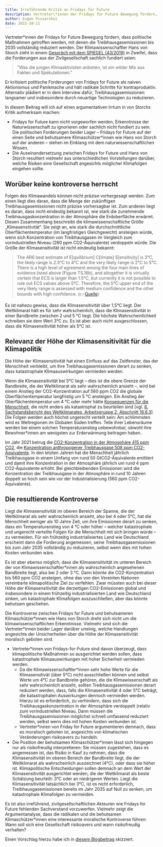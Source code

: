 ```yaml
---
title: Irreführende Kritik an Fridays for Future
description: Vertreter\*innen der Fridays for Future Bewegung fordern, dass politische Maßnahmen getroffen werden, mit denen die Treibhausgasemissionen bis 2035 vollständig reduziert werden. Der Klimawissenschaftler Hans von Storch zieht in einem Gespräch mit dem SPIEGEL (43/2019) in Zweifel, dass die Forderungen aus der Zivilgesellschaft sachlich fundiert seien. Stimmt das?
author: Eugen Pissarskoi
date: 2022-10-11
---
```


Vertreter\*innen der Fridays for Future Bewegung fordern, dass politische Maßnahmen getroffen werden, mit denen die Treibhausgasemissionen bis 2035 vollständig reduziert werden. Der Klimawissenschaftler Hans von Storch zieht in einem <a href="https://www.spiegel.de/wissenschaft/klimaforscher-warnt-vor-panik-frueher-war-ein-sturm-einfach-ein-sturm-a-00000000-0002-0001-0000-000166490227?context=issue" target="_blank">Gespräch mit dem SPIEGEL (43/2019)</a> in Zweifel, dass die Forderungen aus der Zivilgesellschaft sachlich fundiert seien: 

> "Was die jungen Klimaaktivisten anbieten, ist ein wilder Mix aus Fakten und Spekulationen."

Er kritisiert politische Forderungen von Fridays for Future als naiven Aktionismus und Panikmache und hält radikale Schritte für kontraproduktiv. Alternativ plädiert er in dem Interview dafür, Treibhausgasemissionen langsamer und insbesondere durch neuartige Technologien zu reduzieren.

In diesem Beitrag will ich auf einen argumentativen Irrtum in von Storchs Kritik aufmerksam machen:

+ Fridays for Future kann nicht vorgeworfen werden, Erkenntnisse der Naturwissenschaft zu ignorieren oder sachlich nicht fundiert zu sein. Die politischen Forderungen beider Lager – Fridays for Future auf der einen Seite und behutsamere Klimaschützer\*innen wie Hans von Storch auf der anderen – stehen im Einklang mit dem naturwissenschaftlichen Wissen.
+ Die Auseinandersetzung zwischen Fridays for Future und Hans von Storch resultiert vielmehr aus unterschiedlichen Vorstellungen darüber, welche Risiken eine Gesellschaft angesichts möglicher Klimafolgen eingehen sollte.

## Worüber keine kontroverse herrscht

Folgen des Klimawandels können nicht präzise vorhergesagt werden. Zum einen liegt dies daran, dass die Menge der zukünftigen Treibhausgasemissionen nicht präzise vorhersagbar ist. Zum anderen liegt es daran, dass nicht eindeutig bekannt ist, wie stark die zunehmende Treibhausgaskonzentration in der Atmosphäre die Erdoberfläche erwärmt. Diesen Zusammenhang beschreibt die klimawissenschaftliche Größe „Klimasensitivität“. Sie zeigt an, wie stark die durchschnittliche Oberflächentemperatur (im langfristigen Gleichgewicht) ansteigen würde, wenn sich Konzentration von Treibhausgasen im Vergleich zum vorindustriellen Niveau (280 ppm CO2-Äquivalente) verdoppeln würde. Die Größe der Klimasensitivität ist nicht eindeutig bekannt:

> The AR6 best estimate of E[quilibrium] C[limate] S[ensitivity] is 3°C, the likely range is 2.5°C to 4°C and the very likely range is 2°C to 5°C. There is a high level of agreement among the four main lines of evidence listed above (Figure TS.16b), and altogether it is virtually certain that ECS is larger than 1.5°C, but currently it is not possible to rule out ECS values above 5°C. Therefore, the 5°C upper end of the very likely range is assessed with medium confidence and the other bounds with high confidence. (👉<a href="https://www.ipcc.ch/report/ar6/wg1/chapter/technical-summary/#TS.3.2.1" target="_blank">Quelle</a>)

Es ist nahezu gewiss, dass die Klimasensitivität über 1,5°C liegt. Der Weltklimarat hält es für sehr wahrscheinlich, dass die Klimasensitivität in einer Bandbreite zwischen 2 und 5 °C liegt. Die höchste Wahrscheinlichkeit schreiben sie dem Wert 3°C zu. Es ist aber auch nicht ausgeschlossen, dass die Klimasensitivität höher als 5°C ist. 

## Relevanz der Höhe der Klimasensitivität für die Klimapolitik

Die Höhe der Klimasensitivität hat einen Einfluss auf das Zeitfenster, das der Menschheit verbleibt, um ihre Treibhausgasemissionen derart zu senken, dass katastrophale Klimaauswirkungen vermieden werden.

Wenn die Klimasensitivität bei 5°C liegt – dies ist die obere Grenze der Bandbreite, die der Weltklimarat als sehr wahrscheinlich ansieht –, wird bei einem Anstieg der CO2-Konzentration auf 560 ppm CO2 die globale Oberflächentemperatur langfristig um 5 °C ansteigen. Ein Anstieg der Oberflächentemperatur um 4 °C oder mehr hätte <a href="https://www.ipcc.ch/report/ar6/wg2/figures/summary-for-policymakers/figure-spm-3" target="_blank">Konsequenzen für die Menschheit</a>, die nicht anders als katastrophal zu beurteilen sind (vgl. <a href="https://www.ipcc.ch/report/ar6/wg2/" target="_blank">6. Sachstandsbericht des Weltklimarates, Arbeitsgruppe 2, Abschnitt 16.6.3</a>). Die Folgen werden auch höchst ungerecht verteilt sein: Am schlimmsten wird es Weltregionen im Globalen Süden treffen. Teile ihrer Lebensräume werden bei einem solchen Temperaturanstieg unbewohnbar, obwohl ihre Bewohner*innen am wenigsten zur Erderwärmung beitragen haben.

Im Jahr 2021 betrug die <a href="https://gml.noaa.gov/webdata/ccgg/trends/co2/co2_annmean_gl.txt" target="_blank">CO2-Konzentration in der Atmosphäre 415 ppm CO2</a>, die <a href="https://www.umweltbundesamt.de/sites/default/files/medien/384/bilder/dateien/6_abb_treibhausgas-gesamt-konz_2023-03-20.pdf" target="_blank">Konzentration anthropogener Treibhausgase 508 ppm CO2-Äquivalente</a>. In den letzten Jahren hat die Menschheit jährlich Treibhausgase in einem Umfang von rund 50 GtCO2-Äquivalente emittiert und damit ihre Konzentration in der Atmosphäre jährlich um rund 4 ppm CO2-Äquivalente erhöht. Bei gleichbleibenden Emissionen wird die Konzentration der Treibhausgase in der Atmosphäre in rund 10 Jahren doppelt so hoch sein wie vor der Industrialisierung (560 ppm CO2-Äquivalente).

## Die resultierende Kontroverse

Liegt die Klimasensitivität im oberen Bereich der Spanne, die der Weltklimarat als sehr wahrscheinlich ansieht, also bei 4 oder 5°C, hat die Menschheit weniger als 10 Jahre Zeit, um ihre Emissionen derart zu senken, dass ein Temperaturanstieg von 4 °C oder höher – welcher katastrophale und ungerecht verteilte Folgen für die Menschheit mit sich bringen würde – zu vermeiden. Für ein frühzeitig industrialisiertes Land wie Deutschland erscheint dann die Forderung angemessen, seine Treibhausgasemissionen bis zum Jahr 2035 vollständig zu reduzieren, selbst wenn dies mit hohen Kosten verbunden wäre.

Es ist aber ebenso möglich, dass die Klimasensitivität im unteren Bereich der von Klimawissenschaftler\*innen als wahrscheinlich angesehenen Bandbreite liegt, also bei 2 oder 3 °C. Dann könnte die CO2-Konzentration bis 560 ppm CO2 ansteigen, ohne das von den Vereinten Nationen vereinbarte klimapolitische Ziel zu verfehlen. Zwar müssten auch bei dieser Höhe der Klimasensitivität die derzeitigen CO2-Emissionen global und insbesondere in einem frühzeitig industrialisierten Land wie Deutschland sinken, um katastrophale Klimafolgen auszuschließen, aber das könnte behutsam geschehen.

Die Kontroverse zwischen Fridays for Future und behutsameren Klimaschützer\*innen wie Hans von Storch dreht sich nicht um die klimawissenschaftlichen Erkenntnisse. Vielmehr sind sich die Vertreter\*innen beider Lager darüber uneinig, welche Handlungen angesichts der Unsicherheiten über die Höhe der Klimasensitivität moralisch geboten sind.

+ Vertreter\*innen von Fridays-for-Future sind davon überzeugt, dass klimapolitische Maßnahmen so ausgerichtet werden sollen, dass katastrophale Klimaauswirkungen mit hoher Sicherheit vermieden werden.
    + Da die Klimawissenschaftler\*innen sehr hohe Werte für die Klimasensitivät (über 5°C) nicht ausschließen können und selbst Werte um 4°C zur Bandbreite gehören, die die Klimawissenschaft als sehr wahrscheinlich ansieht, sollten Treibhausgasemissionen derart reduziert werden, dass, falls die Klimasensitivität 4 oder 5°C beträgt, die katastrophalen Auswirkungen dennoch vermieden werden. Hierzu ist es erforderlich, zu verhindern, dass sich die Treibhausgaskonzentration in der Atmosphäre verdoppelt (relativ zum vorindustriellen Niveau. Dann müssen die Treibhausgasemissionen möglichst schnell umfassend reduziert werden, selbst wenn dies mit hohen Kosten verbunden ist.
    + Vertreter\*innen von Friday for Future argumentieren demnach, dass es moralisch geboten ist, angesichts von klimatischen Veränderungen risikoavers zu handeln.
+ Die Position der behutsamen Klimaschützer\*innen lässt sich hingegen nur als risikofreudig interpretieren: Sie müssen zugestehen, dass es angemessen ist, das Risiko in Kauf zu nehmen, dass die Klimasensitivität im oberen Bereich der Bandbreite liegt, die der Weltklimarat als wahrscheinlich auszeichnet (4°C), oder dass sie höher ist. Klimapolitische Entscheidungen sollen demnach an dem Wert der Klimasensitivität ausgerichtet werden, die der Weltklimarat als beste Schätzung beurteilt: 3°C oder an niedrigeren Werten. Liegt die Klimasensitivität tatsächlich bei 3°C, ist es nicht erforderlich, Treibhausgasemissionen bereits im Jahr 2035 auf Null zu senken, um katastrophale Klimafolgen zu vermeiden.

Es ist also irreführend, zivilgesellschaftlichen Akteuren wie Fridays for Future fehlenden Sachverstand vorzuwerfen. Vielmehr zeigt die Argumentanalyse, dass die radikalen und die behutsamen Klimaschützer\*innen eine interessante moralische Kontroverse führen: Wann soll sich eine Gesellschaft risikoavers und wann risikofreudig verhalten?

Einen Vorschlag hierzu habe ich in <a href="https://www.praefaktisch.de/klimakrise/radikaler-versus-behutsamer-klimaschutz-warum-behutsamkeit-angesichts-der-risiken-ungerecht-waere/" target="_blank">diesem Blogbeitrag</a> skizziert.

